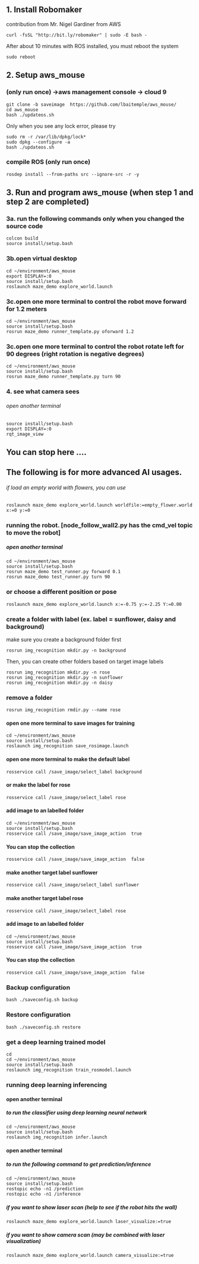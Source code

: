 ## 1. Install Robomaker 
contribution from Mr. Nigel Gardiner from AWS
```
curl -fsSL "http://bit.ly/robomaker" | sudo -E bash -
```
After about 10 minutes with ROS installed, you must reboot the system
```
sudo reboot
```

## 2. Setup aws_mouse 
### (only run once) ->aws management console -> cloud 9 
```
git clone -b saveimage  https://github.com/lbaitemple/aws_mouse/ 
cd aws_mouse
bash ./updateos.sh
```
Only when you see any lock error, please try
```
sudo rm -r /var/lib/dpkg/lock*
sudo dpkg --configure -a
bash ./updateos.sh
```

### compile ROS (only run once)
```
rosdep install --from-paths src --ignore-src -r -y
```

## 3. Run and program aws_mouse (when step 1 and step 2 are completed)
### 3a. run the following commands only when you changed the source code
```
colcon build
source install/setup.bash
```

### 3b.open virtual desktop 
```
cd ~/environment/aws_mouse
export DISPLAY=:0
source install/setup.bash
roslaunch maze_demo explore_world.launch
```
### 3c.open one more terminal to control the robot move forward for 1.2 meters
```
cd ~/environment/aws_mouse
source install/setup.bash
rosrun maze_demo runner_template.py oforward 1.2
```
### 3c.open one more terminal to control the robot rotate left for 90 degrees (right rotation is negative degrees)

```
cd ~/environment/aws_mouse
source install/setup.bash
rosrun maze_demo runner_template.py turn 90
```

### 4. see what camera sees
###### open another terminal
```
source install/setup.bash
export DISPLAY=:0
rqt_image_view 
```


##
##
## You can stop here .... 
##
##


## The following is for more advanced AI usages.
###### if load an empty world with flowers, you can use
```
roslaunch maze_demo explore_world.launch worldfile:=empty_flower.world x:=0 y:=0
```

### running the robot. [node_follow_wall2.py has the cmd_vel topic to move the robot]
#####  open another terminal 

```
cd ~/environment/aws_mouse
source install/setup.bash
rosrun maze_demo test_runner.py forward 0.1
rosrun maze_demo test_runner.py turn 90
```
### or choose a different position or pose
```
roslaunch maze_demo explore_world.launch x:=-0.75 y:=-2.25 Y:=0.00
```

### create a folder with label (ex. label = sunflower, daisy and background)
make sure you create a background folder first
```
rosrun img_recognition mkdir.py -n background
```
Then, you can create other folders based on target image labels
```
rosrun img_recognition mkdir.py -n rose
rosrun img_recognition mkdir.py -n sunflower
rosrun img_recognition mkdir.py -n daisy
```
### remove a folder
```
rosrun img_recognition rmdir.py --name rose
```

#### open one more terminal to save images for training
```
cd ~/environment/aws_mouse
source install/setup.bash
roslaunch img_recognition save_rosimage.launch
```

#### open one more terminal to make the default label
```
rosservice call /save_image/select_label background
```
#### or make the  label for rose
```
rosservice call /save_image/select_label rose
```

#### add image to an labelled folder
```
cd ~/environment/aws_mouse
source install/setup.bash
rosservice call /save_image/save_image_action  true
```
#### You can stop the collection
```
rosservice call /save_image/save_image_action  false
```

#### make another target label sunflower
```
rosservice call /save_image/select_label sunflower
```
#### make another target label rose
```
rosservice call /save_image/select_label rose
```
#### add image to an labelled folder
```
cd ~/environment/aws_mouse
source install/setup.bash
rosservice call /save_image/save_image_action  true
```
#### You can stop the collection
```
rosservice call /save_image/save_image_action  false
```
### Backup configuration
```
bash ./saveconfig.sh backup
```

### Restore configuration
```
bash ./saveconfig.sh restore
```

### get a deep learning trained model
```
cd 
cd ~/environment/aws_mouse
source install/setup.bash
roslaunch img_recognition train_rosmodel.launch

```

### running deep learning inferencing
#### open another terminal 
##### to run the classifier using deep learning neural network
```
cd ~/environment/aws_mouse
source install/setup.bash
roslaunch img_recognition infer.launch 
```

#### open another terminal 
##### to run the following command to get prediction/inference
```
cd ~/environment/aws_mouse
source install/setup.bash
rostopic echo -n1 /prediction
rostopic echo -n1 /inference 
```



##### if you want to show laser scan (help to see if the robot hits the wall)
```
roslaunch maze_demo explore_world.launch laser_visualize:=true 
```
##### if you want to show camera scan (may be combined with laser visualization)
```
roslaunch maze_demo explore_world.launch camera_visualize:=true
```
